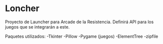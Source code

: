 Loncher
=======

Proyecto de Launcher para Arcade de la Resistencia.
Definirá API para los juegos que se integrarán a este.

Paquetes utilizados:
-Tkinter
-Pillow
-Pygame (juegos)
-ElementTree
-zipfile
